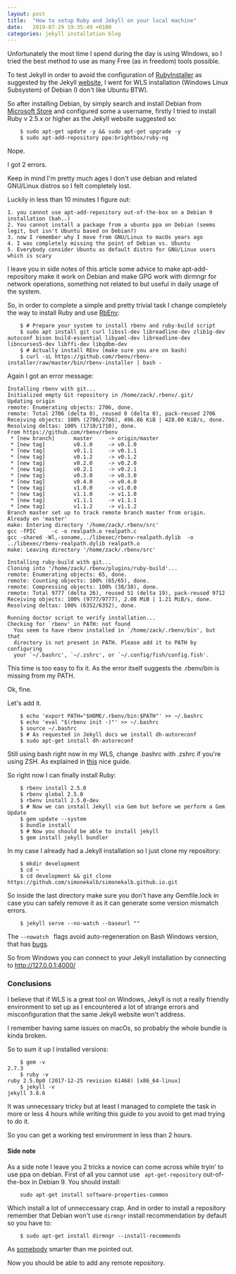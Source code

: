 ```yaml
---
layout: post
title:  "How to setup Ruby and Jekyll on your local machine"
date:   2019-07-29 19:35:49 +0100
categories: jekyll installation blog
---
```


Unfortunately the most time I spend during the day is using Windows, so I tried the best method to use as many Free (as in freedom) tools possible. 

To test Jekyll in order to avoid the configuration of [RubyInstaller](https://rubyinstaller.org/) as suggested by the Jekyll [website](https://jekyllrb.com/docs/installation/windows/), I went for WLS installation (Windows Linux Subsystem) of Debian (I don't like Ubuntu BTW).

So after installing Debian, by simply search and install Debian from [Microsoft Store](https://www.microsoft.com/store/productId/9MSVKQC78PK6) and configured some a username, firstly I tried to install Ruby v 2.5.x or higher as the Jekyll website suggested so:
```
    $ sudo apt-get update -y && sudo apt-get upgrade -y
    $ sudo apt-add-repository ppa:brightbox/ruby-ng
```
Nope.

I got 2 errors.

Keep in mind I'm pretty much ages I don't use debian and related GNU/Linux distros so I felt completely lost. 

Luckily in less than 10 minutes I figure out:

    1. you cannot use apt-add-repository out-of-the-box on a Debian 9 installation (bah..)
    2. You cannot install a package from a ubuntu ppa on Debian (seems legit, but isn't Ubuntu based on Debian?)
    3. now I remember why I move from GNU/Linux to macOs years ago
    4. I was completely missing the point of Debian vs. Ubuntu
    5. Everybody consider Ubuntu as default distro for GNU/Linux users which is scary 

I leave you in side notes of this article some advice to make apt-add-repository make it work on Debian and make GPG work with dirmngr for network operations, something not related to but useful in daily usage of the system.  

So, in order to complete a simple and pretty trivial task I change completely the way to install Ruby and use [RbEnv](https://github.com/rbenv/rbenv):
```
    $ # Prepare your system to install rbenv and ruby-build script
    $ sudo apt install git curl libssl-dev libreadline-dev zlib1g-dev autoconf bison build-essential libyaml-dev libreadline-dev libncurses5-dev libffi-dev libgdbm-dev
    $ # Actually install REnv (make sure you are on bash)
    $ curl -sL https://github.com/rbenv/rbenv-installer/raw/master/bin/rbenv-installer | bash -
```
Again I got an error message:
```
Installing rbenv with git...
Initialized empty Git repository in /home/zack/.rbenv/.git/
Updating origin
remote: Enumerating objects: 2706, done.
remote: Total 2706 (delta 0), reused 0 (delta 0), pack-reused 2706
Receiving objects: 100% (2706/2706), 496.86 KiB | 428.00 KiB/s, done.
Resolving deltas: 100% (1710/1710), done.
From https://github.com/rbenv/rbenv
 * [new branch]      master     -> origin/master
 * [new tag]         v0.1.0     -> v0.1.0
 * [new tag]         v0.1.1     -> v0.1.1
 * [new tag]         v0.1.2     -> v0.1.2
 * [new tag]         v0.2.0     -> v0.2.0
 * [new tag]         v0.2.1     -> v0.2.1
 * [new tag]         v0.3.0     -> v0.3.0
 * [new tag]         v0.4.0     -> v0.4.0
 * [new tag]         v1.0.0     -> v1.0.0
 * [new tag]         v1.1.0     -> v1.1.0
 * [new tag]         v1.1.1     -> v1.1.1
 * [new tag]         v1.1.2     -> v1.1.2
Branch master set up to track remote branch master from origin.
Already on 'master'
make: Entering directory '/home/zack/.rbenv/src'
gcc -fPIC     -c -o realpath.o realpath.c
gcc -shared -Wl,-soname,../libexec/rbenv-realpath.dylib  -o ../libexec/rbenv-realpath.dylib realpath.o
make: Leaving directory '/home/zack/.rbenv/src'

Installing ruby-build with git...
Cloning into '/home/zack/.rbenv/plugins/ruby-build'...
remote: Enumerating objects: 65, done.
remote: Counting objects: 100% (65/65), done.
remote: Compressing objects: 100% (38/38), done.
remote: Total 9777 (delta 26), reused 51 (delta 19), pack-reused 9712
Receiving objects: 100% (9777/9777), 2.08 MiB | 1.21 MiB/s, done.
Resolving deltas: 100% (6352/6352), done.

Running doctor script to verify installation...
Checking for `rbenv' in PATH: not found
  You seem to have rbenv installed in `/home/zack/.rbenv/bin', but that
  directory is not present in PATH. Please add it to PATH by configuring
  your `~/.bashrc', `~/.zshrc', or `~/.config/fish/config.fish'.
```
This time is too easy to fix it. 
As the error itself suggests the .rbenv/bin is missing from my PATH. 

Ok, fine. 

Let's add it.

```
    $ echo 'export PATH="$HOME/.rbenv/bin:$PATH"' >> ~/.bashrc
    $ echo 'eval "$(rbenv init -)"' >> ~/.bashrc
    $ source ~/.bashrc
    $ # As requested in Jekyll docs we install dh-autoreconf
    $ sudo apt-get install dh-autoreconf  
```
Still using bash right now in my WLS, change .bashrc with .zshrc if you're using ZSH.
As explained in [this](https://linuxize.com/post/how-to-install-ruby-on-debian-9/) nice guide.

So right now I can finally install Ruby:
```
    $ rbenv install 2.5.0 
    $ rbenv global 2.5.0
    $ rbenv install 2.5.0-dev
    $ # Now we can install Jekyll via Gem but before we perform a Gem Update
    $ gem update --system
    $ bundle install
    $ # Now you should be able to install jekyll
    $ gem install jekyll bundler
```
In my case I already had a Jekyll installation so I just clone my repository:
```
    $ mkdir development
    $ cd ~
    $ cd development && git clone https://github.com/simonekalb/simonekalb.github.io.git
```
So inside the last directory make sure you don't have any Gemfile.lock in case you can safely remove it as it can generate some version mismatch errors.
```
    $ jekyll serve --no-watch --baseurl ""
```
The ```--nowatch ``` flags avoid auto-regeneration on Bash Windows version, that has [bugs](https://github.com/Microsoft/BashOnWindows/issues/216).

So from Windows you can connect to your Jekyll installation by connecting to http://127.0.0.1:4000/

### Conclusions

I believe that if WLS is a great tool on Windows, Jekyll is not a really friendly environment to set up as I encountered a lot of strange errors and misconfiguration that the same Jekyll website won't address.

I remember having same issues on macOs, so probably the whole bundle is kinda broken. 

So to sum it up I installed versions:
```
    $ gem -v
2.7.3
    $ ruby -v
ruby 2.5.0p0 (2017-12-25 revision 61468) [x86_64-linux]
    $ jekyll -v
jekyll 3.8.6
```
It was unnecessary tricky but at least I managed to complete the task in more or less 4 hours while writing this guide to you avoid to get mad trying to do it. 

So you can get a working test environment in less than 2 hours. 

#### Side note

As a side note I leave you 2 tricks a novice can come across while tryin' to use ppa on debian.
First of all you cannot use ```
apt-get-repository``` out-of-the-box in Debian 9.
You should install:
```
    sudo apt-get install software-properties-common
```
Which install a lot of unneccessary crap.
And in order to install a repository remember that Debian won't use ```dirmngr``` install recommendation by default so you have to:

```
    $ sudo apt-get install dirmngr --install-recommends
```
As [somebody](https://blog.sleeplessbeastie.eu/2017/11/02/how-to-fix-missing-dirmngr/) smarter than me pointed out.

Now you should be able to add any remote repository.





